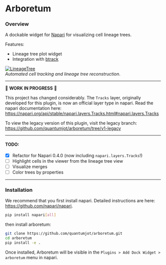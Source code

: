 # Arboretum

### Overview

A dockable widget for [Napari](https://github.com/napari) for visualizing cell lineage trees.


Features:
+ Lineage tree plot widget
+ Integration with [btrack](https://github.com/quantumjot/BayesianTracker)

[![LineageTree](./examples/napari.png)](http://lowe.cs.ucl.ac.uk/cellx.html)  
*Automated cell tracking and lineage tree reconstruction*.

---  

 :construction:  **WORK IN PROGRESS**  :construction:

 This project has changed considerably. The `Tracks` layer, originally developed for this plugin, is now an official layer type in napari. Read the napari documentation here:  
 https://napari.org/api/stable/napari.layers.Tracks.html#napari.layers.Tracks


 To view the legacy version of this plugin, visit the legacy branch:  
 https://github.com/quantumjot/arboretum/tree/v1-legacy

---

#### TODO:
+ [x] Refactor for Napari 0.4.0 (now including `napari.layers.Tracks`!)
+ [ ] Highlight cells in the viewer from the lineage tree view
+ [ ] Visualize merges
+ [ ] Color trees by properties

---

### Installation

We recommend that you first install napari. Detailed instructions are here: https://github.com/napari/napari.

```sh
pip install napari[all]
```

then install arboretum:

```sh
git clone https://github.com/quantumjot/arboretum.git
cd arboretum
pip install -e .
```

Once installed, Arboretum will be visible in the `Plugins > Add Dock Widget > arboretum` menu in napari.
